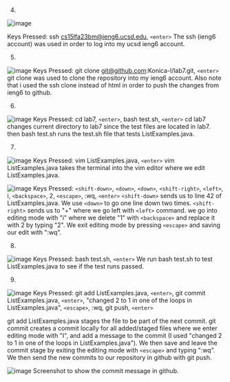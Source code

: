 4)
![image](https://github.com/Konica-l/cse15l-lab-reports/assets/144089855/4411fd54-29df-44d4-88a5-f1b8f34e5508)

Keys Pressed: ssh cs15lfa23bm@ieng6.ucsd.edu, ```<enter>```
The ssh (ieng6 account) was used in order to log into my ucsd ieng6 account.

5)
![image](https://github.com/Konica-l/cse15l-lab-reports/assets/144089855/698be860-6ddf-4b8b-b448-af7d48d8d61e)
Keys Pressed: git clone git@github.com:Konica-l/lab7.git, ```<enter>```
git clone was used to clone the repository into my ieng6 account. Also note that i used the ssh clone instead of html
in order to push the changes from ieng6 to github.

6)
![image](https://github.com/Konica-l/cse15l-lab-reports/assets/144089855/ba4703a4-afe2-43db-aa52-79cad4fb4473)
Keys Pressed: cd lab7, ```<enter>```, bash test.sh, ```<enter>```
cd lab7 changes current directory to lab7 since the test files are located in lab7. then bash test.sh runs the test.sh file that tests ListExamples.java.

7)
![image](https://github.com/Konica-l/cse15l-lab-reports/assets/144089855/46c0aaf7-d332-467c-a319-51c042c4f6cb)
Keys Pressed: vim ListExamples.java, ```<enter>```
vim ListExamples.java takes the terminal into the vim editor where we edit ListExamples.java.

![image](https://github.com/Konica-l/cse15l-lab-reports/assets/144089855/e90daf19-2c01-40c0-bc9e-36c119b10626)
Keys Pressed: ```<shift-down>```, ```<down>```, ```<down>```, ```<shift-right>```, ```<left>```, i, ```<backspace>```, 2, ```<escape>```, :wq, ```<enter>```
```<shift-down>``` sends us to line 42 of ListExamples.java. We use ```<down>``` to go one line down two times. ```<shift-right>``` sends us to "+" where we go left with ```<left>``` command. we go into editing mode with "i" where we delete "1" with ```<backspace>``` and replace it with 2 by typing "2". We exit editing mode by pressing ```<escape>``` and saving our edit with ":wq".

8)
![image](https://github.com/Konica-l/cse15l-lab-reports/assets/144089855/d8ec05e4-d10f-443f-a2d7-5a290dc65823)
Keys Pressed: bash test.sh, ```<enter>```
We run bash test.sh to test ListExamples.java to see if the test runs passed.

9)
![image](https://github.com/Konica-l/cse15l-lab-reports/assets/144089855/dc70ebee-09a4-4005-a537-9dafd95c4046)
Keys Pressed: git add ListExamples.java, ```<enter>```, git commit ListExamples.java, ```<enter>```, "changed 2 to 1 in one of the loops in ListExamples.java", ```<escape>```, :wq, git push, ```<enter>```

git add ListExamples.java stages the file to be part of the next commit. git commit creates a commit locally for all added/staged files where we enter editing mode with "I", and add a message to the commit (I used "changed 2 to 1 in one of the loops in ListExamples.java"). We then save and leave the commit stage by exiting the editing mode with ```<escape>``` and typing ":wq". We then send the new commits to our repository in github with git push.

![image](https://github.com/Konica-l/cse15l-lab-reports/assets/144089855/1c65817f-2804-41bb-8c1e-259f90ef22d8)
Screenshot to show the commit message in github.
